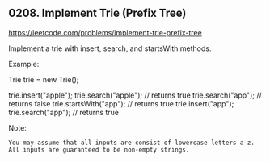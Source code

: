 ## 0208. Implement Trie (Prefix Tree)

https://leetcode.com/problems/implement-trie-prefix-tree

Implement a trie with insert, search, and startsWith methods.

Example:

Trie trie = new Trie();

trie.insert("apple");
trie.search("apple"); // returns true
trie.search("app"); // returns false
trie.startsWith("app"); // returns true
trie.insert("app");  
trie.search("app"); // returns true

Note:

    You may assume that all inputs are consist of lowercase letters a-z.
    All inputs are guaranteed to be non-empty strings.
